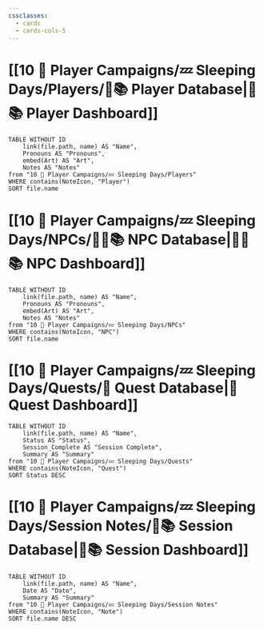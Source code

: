 ```yaml
---
cssclasses:
  - cards
  - cards-cols-5
---
```


# [[10 🧙 Player Campaigns/💤 Sleeping Days/Players/🧙📚 Player Database|🧙📚 Player Dashboard]]
```dataview
TABLE WITHOUT ID 
	link(file.path, name) AS "Name", 
	Pronouns AS "Pronouns",
	embed(Art) AS "Art",
	Notes AS "Notes"
from "10 🧙 Player Campaigns/💤 Sleeping Days/Players"
WHERE contains(NoteIcon, "Player")
SORT file.name
```

# [[10 🧙 Player Campaigns/💤 Sleeping Days/NPCs/👨‍🌾📚 NPC Database|👨‍🌾📚 NPC Dashboard]]
```dataview
TABLE WITHOUT ID 
	link(file.path, name) AS "Name", 
	Pronouns AS "Pronouns",
	embed(Art) AS "Art",
	Notes AS "Notes"
from "10 🧙 Player Campaigns/💤 Sleeping Days/NPCs"
WHERE contains(NoteIcon, "NPC")
SORT file.name
```

# [[10 🧙 Player Campaigns/💤 Sleeping Days/Quests/🎯 Quest Database|🎯 Quest Dashboard]]
```dataview
TABLE WITHOUT ID 
	link(file.path, name) AS "Name",
	Status AS "Status",
	Session_Complete AS "Session Complete",
	Summary AS "Summary"
from "10 🧙 Player Campaigns/💤 Sleeping Days/Quests"
WHERE contains(NoteIcon, "Quest")
SORT Status DESC
```

# [[10 🧙 Player Campaigns/💤 Sleeping Days/Session Notes/🧻📚 Session Database|🧻📚 Session Dashboard]]
```dataview
TABLE WITHOUT ID 
	link(file.path, name) AS "Name", 
	Date AS "Date",
	Summary AS "Summary"
from "10 🧙 Player Campaigns/💤 Sleeping Days/Session Notes"
WHERE contains(NoteIcon, "Note")
SORT file.name DESC
```
